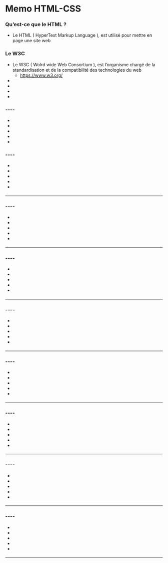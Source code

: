 # Memo HTML-CSS

###  Qu’est-ce que le HTML ? 
- Le HTML ( HyperText Markup Language ), est utilisé pour mettre en page une site web 

###  Le W3C
- Le W3C ( Wolrd wide Web Consortium ), est l’organisme chargé de la standardisation et de la compatibilité des technologies du web
    - https://www.w3.org/
-
-
-
-

###  ---- 

-
-
-
-
-

###  ---- 

-
-
-
-
-

####        
---
####

###  ---- 

-
-
-
-
-

####        
---
####

###  ---- 

-
-
-
-
-

####        
---
####

###  ---- 

-
-
-
-
-

####        
---
####

### ---- 

-
-
-
-
-

####        
---
####

###  ---- 

-
-
-
-
-

####        
---
####

###  ---- 

-
-
-
-
-

####        
---
####

###  ---- 

-
-
-
-
-

####        
---
####


